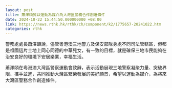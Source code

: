 ```yaml
---
layout: post
title: 蕭澤頤冀以運動為媒介為大灣區警務合作創造條件
date: 2024-10-22 15:44:50.000000000 +08:00
link: https://news.rthk.hk/rthk/ch/component/k2/1775657-20241022.htm
categories: rthk
---
```


警務處處長蕭澤頤說，儘管粵港澳三地警方及保安部隊身處不同司法管轄區，但都是祖國這片土地上同心同德的中華兒女，有一致的目標，就是確保三地市民能夠在治安良好的環境下安居樂業，幸福生活。

蕭澤頤在粵港澳大灣區警察運動會致辭，表示活動展現三地警察凝聚力量、突破界限、攜手並進，共同推動大灣區繁榮發展的美好願景，希望以運動為媒介，為將來大灣區警務合作創造條件。
